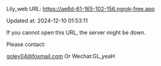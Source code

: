 Lily_web URL: https://ae6d-61-165-102-156.ngrok-free.app

Updated at: 2024-12-10 01:53:11

If you cannot open this URL, the server might be down.

Please contact: 

goley04@foxmail.com Or Wechat:GL_yeaH